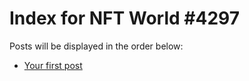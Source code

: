 # Index for NFT World #4297
Posts will be displayed in the order below:

- [Your first post](./001-first.md)

